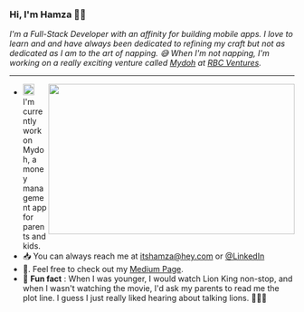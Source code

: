 ### Hi, I'm Hamza 👋🏽

_I'm a Full-Stack Developer with an affinity for building mobile apps.
I love to learn and and have always been dedicated to refining my craft but not as dedicated as I am to the art of napping. 😅   When I'm not napping, I'm working on a really exciting venture called [Mydoh](https://mydoh.ca/) at [RBC Ventures](https://www.rbcventures.ca/en)._

--- 
<img src="https://github.com/hamzahayat/assets/background-image.png" width="435" height="266"  align="right">

-  <img width="20" height="20" src="https://github.com/hamzahayat/assets/mydoh-icon.png">  I'm currently work on Mydoh, a money management app for parents and kids.
- 📥   You can always reach me at itshamza@hey.com or [@LinkedIn](https://www.linkedin.com/in/hamzaqaisrani/)
- 📖.  Feel free to check out my [Medium Page](https://medium.com/@hamzaqaisrani).
- 🦁    **Fun fact** : When I was younger, I would watch Lion King non-stop, and when I wasn't watching the movie, I'd ask my parents to read me the plot line. I guess I just really liked hearing about talking lions. 🤷🏽‍♂️    

